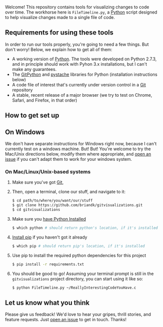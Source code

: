 Welcome! This repository contains tools for visualizing changes to code over time. The workhorse here is `FileTimeline.py`, a [Python][1] script designed to help visualize changes made to a single file of code. 

## Requirements for using these tools ##

In order to run our tools properly, you're going to need a few things. But don't worry! Below, we explain how to get all of them:

- A working version of [Python][1]. The tools were developed on Python 2.7.3, and in principle should work with Pyhon 3.x installations, but I can't make any guarantees.
- The [GitPython][3] and [pystache][5] libraries for Python (installation instructions below)
- A code file of interest that's currently under version control in a [Git][2] repository
- A stable, recent release of a major browser (we try to test on Chrome, Safari, and Firefox, in that order)

## How to get set up ##

## On Windows ##

We don't have separate instructions for Windows right now, because I can't currently test on a windows machine. But! But! You're welcome to try the Mac/Unix directions below, modify them where appropriate, and [open an issue][8] if you can't adapt them to work for your windows system.

### On Mac/Linux/Unix-based systems

1. Make sure you've got [Git][2], 
2. Then, open a terminal, clone our stuff, and navigate to it:
		
	```bash
	$ cd path/to/where/you/want/our/stuff
	$ git clone https://github.com/briandk/gitvisualizations.git
	$ cd gitvisualizations
	```

3. Make sure you [have Python Installed][6]

	```bash
	$ which python # should return python's location, if it's installed
	```

4. [Install pip][7] if you haven't got it already

	```bash
	$ which pip # should return pip's location, if it's installed
	```

5. Use pip to install the required python dependencies for this project

	```bash
	$ pip install -r requirements.txt
	```

6. You should be good to go! Assuming your terminal prompt is still in the `gitvisualizations` project directory, you can start using it like so:

	```bash
	$ python FileTimeline.py ~/ReallyInterestingCodeYouHave.c
	```

## Let us know what you think

Please give us feedback! We'd love to hear your gripes, thrill stories, and feature requests. Just [open an issue][8] to get in touch. Thanks!

[1]: http://python.org/
[2]: http://git-scm.com
[3]: http://pypi.python.org/pypi/GitPython/0.3.2.RC1
[4]: http://mxcl.github.com/homebrew/
[5]: http://pypi.python.org/pypi/pystache
[6]: http://wiki.python.org/moin/BeginnersGuide/Download
[7]: http://www.pip-installer.org/en/latest/installing.html
[8]: https://github.com/briandk/gitvisualizations/issues/new